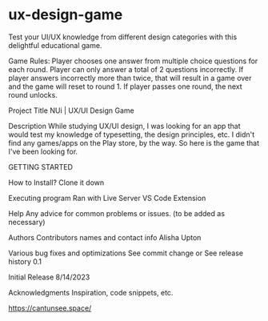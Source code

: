 # ux-design-game

Test your UI/UX knowledge from different design categories with this delightful educational game.

Game Rules:
Player chooses one answer from multiple choice questions for each round.
Player can only answer a total of 2 questions incorrectly.
If player answers incorrectly more than twice, that will result in a game over and the game will reset to round 1.
If player passes one round, the next round unlocks.

Project Title
NUi | UX/UI Design Game

Description
While studying UX/UI design, I was looking for an app that would test my knowledge of typesetting, the design principles, etc. I didn't find any games/apps on the Play store, by the way. So here is the game that I've been looking for.

GETTING STARTED

How to Install?
Clone it down

Executing program
Ran with Live Server VS Code Extension

Help
Any advice for common problems or issues.
(to be added as necessary)

Authors
Contributors names and contact info
Alisha Upton

Various bug fixes and optimizations
See commit change or See release history
0.1

Initial Release
8/14/2023

Acknowledgments
Inspiration, code snippets, etc.

https://cantunsee.space/
